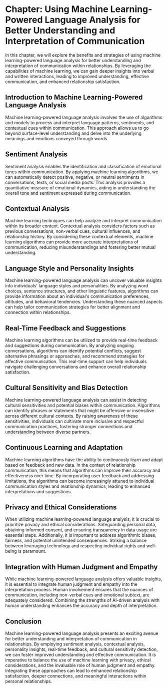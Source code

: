 Chapter: Using Machine Learning-Powered Language Analysis for Better Understanding and Interpretation of Communication
======================================================================================================================

In this chapter, we will explore the benefits and strategies of using machine learning-powered language analysis for better understanding and interpretation of communication within relationships. By leveraging the capabilities of machine learning, we can gain deeper insights into verbal and written interactions, leading to improved understanding, effective communication, and enhanced relationship satisfaction.

Introduction to Machine Learning-Powered Language Analysis
----------------------------------------------------------

Machine learning-powered language analysis involves the use of algorithms and models to process and interpret language patterns, sentiments, and contextual cues within communication. This approach allows us to go beyond surface-level understanding and delve into the underlying meanings and emotions conveyed through words.

Sentiment Analysis
------------------

Sentiment analysis enables the identification and classification of emotional tones within communication. By applying machine learning algorithms, we can automatically detect positive, negative, or neutral sentiments in conversations, texts, or social media posts. This analysis provides a quantitative measure of emotional dynamics, aiding in understanding the overall tone and sentiment expressed during communication.

Contextual Analysis
-------------------

Machine learning techniques can help analyze and interpret communication within its broader context. Contextual analysis considers factors such as previous conversations, non-verbal cues, cultural influences, and relationship history. By considering these contextual elements, machine learning algorithms can provide more accurate interpretations of communication, reducing misunderstandings and fostering better mutual understanding.

Language Style and Personality Insights
---------------------------------------

Machine learning-powered language analysis can uncover valuable insights into individuals' language styles and personalities. By analyzing word choices, sentence structures, and other linguistic features, algorithms can provide information about an individual's communication preferences, attitudes, and behavioral tendencies. Understanding these nuanced aspects can help tailor communication strategies for better alignment and connection within relationships.

Real-Time Feedback and Suggestions
----------------------------------

Machine learning algorithms can be utilized to provide real-time feedback and suggestions during communication. By analyzing ongoing conversations, algorithms can identify potential conflicts, suggest alternative phrasings or approaches, and recommend strategies for effective communication. This real-time support can help individuals navigate challenging conversations and enhance overall relationship satisfaction.

Cultural Sensitivity and Bias Detection
---------------------------------------

Machine learning-powered language analysis can assist in detecting cultural sensitivities and potential biases within communication. Algorithms can identify phrases or statements that might be offensive or insensitive across different cultural contexts. By raising awareness of these sensitivities, individuals can cultivate more inclusive and respectful communication practices, fostering stronger connections and understanding between diverse partners.

Continuous Learning and Adaptation
----------------------------------

Machine learning algorithms have the ability to continuously learn and adapt based on feedback and new data. In the context of relationship communication, this means that algorithms can improve their accuracy and effectiveness over time. By incorporating user feedback and addressing limitations, the algorithms can become increasingly attuned to individual communication styles and relationship dynamics, leading to enhanced interpretations and suggestions.

Privacy and Ethical Considerations
----------------------------------

When utilizing machine learning-powered language analysis, it is crucial to prioritize privacy and ethical considerations. Safeguarding personal data, obtaining informed consent, and ensuring transparency in data usage are essential steps. Additionally, it is important to address algorithmic biases, fairness, and potential unintended consequences. Striking a balance between leveraging technology and respecting individual rights and well-being is paramount.

Integration with Human Judgment and Empathy
-------------------------------------------

While machine learning-powered language analysis offers valuable insights, it is essential to integrate human judgment and empathy into the interpretation process. Human involvement ensures that the nuances of communication, including non-verbal cues and emotional subtext, are adequately considered. Combining the strengths of AI-driven analysis with human understanding enhances the accuracy and depth of interpretation.

Conclusion
----------

Machine learning-powered language analysis presents an exciting avenue for better understanding and interpretation of communication in relationships. By employing sentiment analysis, contextual analysis, personality insights, real-time feedback, and cultural sensitivity detection, we can foster improved understanding and effective communication. It is imperative to balance the use of machine learning with privacy, ethical considerations, and the invaluable role of human judgment and empathy. Integrating these approaches can lead to enhanced relationship satisfaction, deeper connections, and meaningful interactions within personal relationships.
